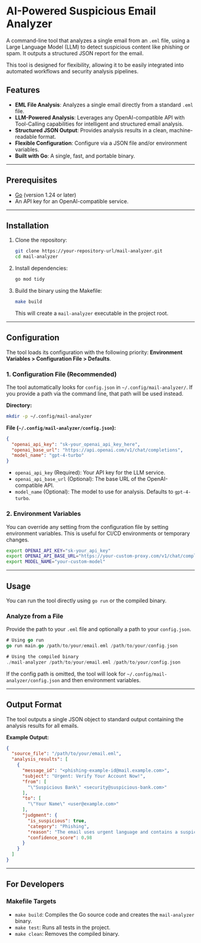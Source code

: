 # AI-Powered Suspicious Email Analyzer

A command-line tool that analyzes a single email from an `.eml` file, using a Large Language Model (LLM) to detect suspicious content like phishing or spam. It outputs a structured JSON report for the email.

This tool is designed for flexibility, allowing it to be easily integrated into automated workflows and security analysis pipelines.

## Features

-   **EML File Analysis**: Analyzes a single email directly from a standard `.eml` file.
-   **LLM-Powered Analysis**: Leverages any OpenAI-compatible API with Tool-Calling capabilities for intelligent and structured email analysis.
-   **Structured JSON Output**: Provides analysis results in a clean, machine-readable format.
-   **Flexible Configuration**: Configure via a JSON file and/or environment variables.
-   **Built with Go**: A single, fast, and portable binary.

---

## Prerequisites

-   [Go](https://go.dev/doc/install) (version 1.24 or later)
-   An API key for an OpenAI-compatible service.

---

## Installation

1.  Clone the repository:
    ```sh
    git clone https://your-repository-url/mail-analyzer.git
    cd mail-analyzer
    ```

2.  Install dependencies:
    ```sh
    go mod tidy
    ```

3.  Build the binary using the Makefile:
    ```sh
    make build
    ```
    This will create a `mail-analyzer` executable in the project root.

---

## Configuration

The tool loads its configuration with the following priority: **Environment Variables > Configuration File > Defaults**.

### 1. Configuration File (Recommended)

The tool automatically looks for `config.json` in `~/.config/mail-analyzer/`. If you provide a path via the command line, that path will be used instead.

**Directory:**
```sh
mkdir -p ~/.config/mail-analyzer
```

**File (`~/.config/mail-analyzer/config.json`):**
```json
{
  "openai_api_key": "sk-your_openai_api_key_here",
  "openai_base_url": "https://api.openai.com/v1/chat/completions",
  "model_name": "gpt-4-turbo"
}
```
-   `openai_api_key` (Required): Your API key for the LLM service.
-   `openai_api_base_url` (Optional): The base URL of the OpenAI-compatible API.
-   `model_name` (Optional): The model to use for analysis. Defaults to `gpt-4-turbo`.

### 2. Environment Variables

You can override any setting from the configuration file by setting environment variables. This is useful for CI/CD environments or temporary changes.

```sh
export OPENAI_API_KEY="sk-your_api_key"
export OPENAI_API_BASE_URL="https://your-custom-proxy.com/v1/chat/completions"
export MODEL_NAME="your-custom-model"
```

---

## Usage

You can run the tool directly using `go run` or the compiled binary.

### Analyze from a File

Provide the path to your `.eml` file and optionally a path to your `config.json`.

```go
# Using go run
go run main.go /path/to/your/email.eml /path/to/your/config.json

# Using the compiled binary
./mail-analyzer /path/to/your/email.eml /path/to/your/config.json
```

If the config path is omitted, the tool will look for `~/.config/mail-analyzer/config.json` and then environment variables.

---

## Output Format

The tool outputs a single JSON object to standard output containing the analysis results for all emails.

**Example Output:**
```json
{
  "source_file": "/path/to/your/email.eml",
  "analysis_results": [
    {
      "message_id": "<phishing-example-id@mail.example.com>",
      "subject": "Urgent: Verify Your Account Now!",
      "from": [
        "\"Suspicious Bank\" <security@suspicious-bank.com>"
      ],
      "to": [
        "\"Your Name\" <user@example.com>"
      ],
      "judgment": {
        "is_suspicious": true,
        "category": "Phishing",
        "reason": "The email uses urgent language and contains a suspicious link designed to steal credentials. The sender's domain does not match the official bank's domain.",
        "confidence_score": 0.98
      }
    }
  ]
}
```

---

## For Developers

### Makefile Targets

-   `make build`: Compiles the Go source code and creates the `mail-analyzer` binary.
-   `make test`: Runs all tests in the project.
-   `make clean`: Removes the compiled binary.
